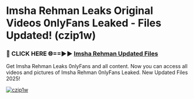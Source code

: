 # Imsha Rehman Leaks Original Videos 0nlyFans Leaked - Files Updated! (czip1w)

<h3>🔴 CLICK HERE 🌐==►► <a href="https://mediafile.pages.dev?q=Imsha+Rehman&ref=D4RT" rel="nofollow">Imsha Rehman Updated Files</a></h3>

Get Imsha Rehman Leaks 0nlyFans and all content. Now you can access all videos and pictures of Imsha Rehman 0nlyFans Leaked. New Updated Files 2025!

[![czip1w](https://github.com/user-attachments/assets/8c521d6e-e6e3-4a75-9320-d58ab9d79d5b)](https://mediafile.pages.dev?q=Imsha+Rehman&ref=D4RT)